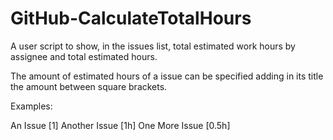 GitHub-CalculateTotalHours
==========================

A user script to show, in the issues list, total estimated work hours by assignee and total estimated hours.

The amount of estimated hours of a issue can be specified adding in its title the amount between square brackets.

Examples:

An Issue [1]
Another Issue [1h]
One More Issue [0.5h]


